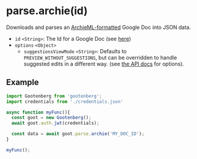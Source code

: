 # parse.archie(id)

Downloads and parses an [ArchieML-formatted](http://archieml.org) Google Doc into JSON data.

- `id` `<String>`: The Id for a Google Doc (see [here](../README.md#usage))
- `options` `<Object>`
  - `suggestionsViewMode` `<String>`: Defaults to `PREVIEW_WITHOUT_SUGGESTIONS`, but can be overridden to handle suggested edits in a different way. (see [the API docs](https://developers.google.com/docs/api/reference/rest/v1/documents#suggestionsviewmode)  for options).

## Example
```javascript
import Gootenberg from 'gootenberg';
import credentials from './credentials.json'

async function myFunc(){
  const goot = new Gootenberg();
  await goot.auth.jwt(credentials);

  const data = await goot.parse.archie('MY_DOC_ID');
}

myFunc();
```

